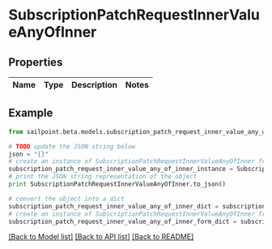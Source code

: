 # SubscriptionPatchRequestInnerValueAnyOfInner


## Properties
Name | Type | Description | Notes
------------ | ------------- | ------------- | -------------

## Example

```python
from sailpoint.beta.models.subscription_patch_request_inner_value_any_of_inner import SubscriptionPatchRequestInnerValueAnyOfInner

# TODO update the JSON string below
json = "{}"
# create an instance of SubscriptionPatchRequestInnerValueAnyOfInner from a JSON string
subscription_patch_request_inner_value_any_of_inner_instance = SubscriptionPatchRequestInnerValueAnyOfInner.from_json(json)
# print the JSON string representation of the object
print SubscriptionPatchRequestInnerValueAnyOfInner.to_json()

# convert the object into a dict
subscription_patch_request_inner_value_any_of_inner_dict = subscription_patch_request_inner_value_any_of_inner_instance.to_dict()
# create an instance of SubscriptionPatchRequestInnerValueAnyOfInner from a dict
subscription_patch_request_inner_value_any_of_inner_form_dict = subscription_patch_request_inner_value_any_of_inner.from_dict(subscription_patch_request_inner_value_any_of_inner_dict)
```
[[Back to Model list]](../README.md#documentation-for-models) [[Back to API list]](../README.md#documentation-for-api-endpoints) [[Back to README]](../README.md)


